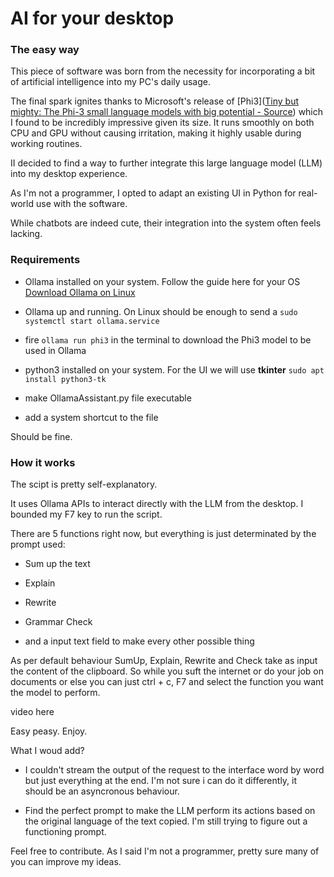 # AI for your desktop

### The easy way

This piece of software was born from the necessity for incorporating a bit of artificial intelligence into my PC's daily usage.

The final spark ignites thanks to Microsoft's release of [Phi3]([Tiny but mighty: The Phi-3 small language models with big potential - Source](https://news.microsoft.com/source/features/ai/the-phi-3-small-language-models-with-big-potential/)) which I found to be incredibly impressive given its size. It runs smoothly on both CPU and GPU without causing irritation, making it highly usable during working routines.

II decided to find a way to further integrate this large language model (LLM) into my desktop experience.

As I'm not a programmer, I opted to adapt an existing UI in Python for real-world use with the software. 

While chatbots are indeed cute, their integration into the system often feels lacking.

### Requirements

* Ollama installed on your system. Follow the guide here for your OS [Download Ollama on Linux](https://ollama.com/download/linux)

* Ollama up and running. On Linux should be enough to send a
  `sudo systemctl start ollama.service`

* fire `ollama run phi3` in the terminal to download the Phi3 model to be used in Ollama

* python3 installed on your system. For the UI we will use **tkinter**
  `sudo apt install python3-tk`

* make OllamaAssistant.py file executable

* add a system shortcut to the file

Should be fine.

### How it works

The scipt is pretty self-explanatory.

It uses Ollama APIs to interact directly with the LLM from the desktop.
I bounded my F7 key to run the script.

There are 5 functions right now, but everything is just determinated by the prompt used: 

* Sum up the text

* Explain

* Rewrite

* Grammar Check

* and a input text field to make every other possible thing

As per default behaviour SumUp, Explain, Rewrite and Check take as input the content of the clipboard.
So while you suft the internet or do your job on documents or else you can just ctrl + c,  F7 and select the function you want the model to perform.

video here

Easy peasy. Enjoy.

What I woud add? 

* I couldn't stream the output of the request to the interface word by word but just everything at the end. I'm not sure i can do it differently, it should be an asyncronous behaviour. 

* Find the perfect prompt to make the LLM perform its actions based on the original language of the text copied. I'm still trying to figure out a functioning prompt.

Feel free to contribute. 
As I said I'm not a programmer, pretty sure many of you can improve my ideas.
